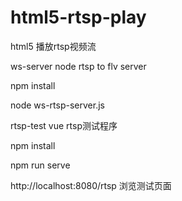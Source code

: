 # html5-rtsp-play
html5 播放rtsp视频流

ws-server  node rtsp to flv server

npm install

node ws-rtsp-server.js


rtsp-test vue rtsp测试程序

npm install

npm run serve


http://localhost:8080/rtsp  浏览测试页面

